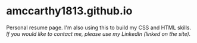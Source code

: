 # amccarthy1813.github.io

Personal resume page. I'm also using this to build my CSS and HTML skills.
*If you would like to contact me, please use my LinkedIn (linked on the site).*

